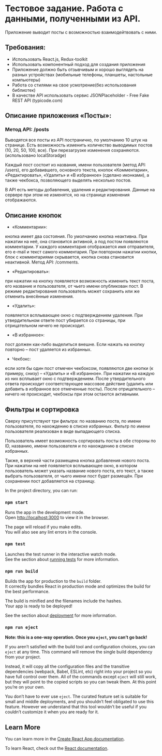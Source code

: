 # Тестовое задание. Работа с данными, полученными из API.

Приложение выводит посты с возможностью взаимодейтвовать с ними.

## Требования:

* Использовать React.js, Redux-toolkit
* Использовать компонентный подход для создания приложения
* Приложение должно быть отзывчивым и хорошо выглядеть на разных устройствах (мобильные телефоны, планшеты, настольные компьютеры)
* Работа со стилями на свое усмотрение(без использования библиотек)
* В качестве API использовать сервис JSONPlaceholder - Free Fake REST API (typicode.com)

## Описание приложения «Посты»: 

### Метод API: /posts

Выводятся все посты из API постранично, по умолчанию 10 штук на странице. Есть возможность изменить количество выводимых постов (10, 20, 50, 100, все). При перезагрузке изменения сохраняются.(использовано localStoradge)

Каждый пост состоит из названия, имени пользователя (метод API: /users), его добавившего, основного текста, кнопок «Комментарии», «Редактировать», «Удалить» и «В избранное» (сделано иконками), а также чекбокса, позволяющего выделять несколько постов.

В API есть методы добавления, удаления и редактирования. Данные на
сервере при этом не изменятся, но на странице изменения отображаются.

## Описание кнопок

* «Комментарии»: 

кнопка имеет два состояния. По умолчанию кнопка неактивна. При нажатии на неё, она становится активной, а под постом появляются комментарии. У каждого
комментария отображается имя отправителя, его e-mail и текст самого комментария. При
повторном нажатии кнопки, блок с комментариями скрывается, кнопка снова становится
неактивной. Метод API: /comments.

* «Редактировать»: 

при нажатии на кнопку появляется возможность изменить текст поста, его название и пользователя, от чьего имени опубликован пост. В режиме редактирования пользователь может сохранить или же отменить внесённые изменения.

* «Удалить»: 

появляется всплывающее окно с подтверждением удаления. При утвердительном ответе пост убирается со страницы, при отрицательном ничего не происходит.

* «В избранное»: 

пост должен как-либо выделиться внешне. Если нажать на кнопку повторно – пост удаляется из избранных.

* Чекбокс: 

если хотя бы один пост отмечен чекбоксом, появляются две кнопки (к примеру, снизу) – «Удалить» и «В избранное». При нажатии на каждую из них всплывает окно с подтверждением. После утвердительного ответа происходит соответствующее массовое действие (удалить или добавить в избранное все отмеченные посты). После отрицательного – ничего не происходит, чекбоксы при этом остаются активными.

## Фильтры и сортировка

Сверху присутствуют три фильтра: по названию поста, по имени пользователя, по
нахождению в списке избранных. Фильтр по имени пользователя реализован в виде выпадающего списка.

Пользователь имеет возможность сортировать посты в обе стороны по ID, названию,
имени пользователя и по нахождению в списке избранных.

Также, в верхней части размещена кнопка добавления нового поста. При нажатии
на неё появляется всплывающее окно, в котором пользователь может указать название нового поста, его текст, а также выбрать пользователя, от чьего имени пост будет размещён. При сохранении пост добавляется на страницу.

In the project directory, you can run:

### `npm start`

Runs the app in the development mode.\
Open [http://localhost:3000](http://localhost:3000) to view it in the browser.

The page will reload if you make edits.\
You will also see any lint errors in the console.

### `npm test`

Launches the test runner in the interactive watch mode.\
See the section about [running tests](https://facebook.github.io/create-react-app/docs/running-tests) for more information.

### `npm run build`

Builds the app for production to the `build` folder.\
It correctly bundles React in production mode and optimizes the build for the best performance.

The build is minified and the filenames include the hashes.\
Your app is ready to be deployed!

See the section about [deployment](https://facebook.github.io/create-react-app/docs/deployment) for more information.

### `npm run eject`

**Note: this is a one-way operation. Once you `eject`, you can’t go back!**

If you aren’t satisfied with the build tool and configuration choices, you can `eject` at any time. This command will remove the single build dependency from your project.

Instead, it will copy all the configuration files and the transitive dependencies (webpack, Babel, ESLint, etc) right into your project so you have full control over them. All of the commands except `eject` will still work, but they will point to the copied scripts so you can tweak them. At this point you’re on your own.

You don’t have to ever use `eject`. The curated feature set is suitable for small and middle deployments, and you shouldn’t feel obligated to use this feature. However we understand that this tool wouldn’t be useful if you couldn’t customize it when you are ready for it.

## Learn More

You can learn more in the [Create React App documentation](https://facebook.github.io/create-react-app/docs/getting-started).

To learn React, check out the [React documentation](https://reactjs.org/).

